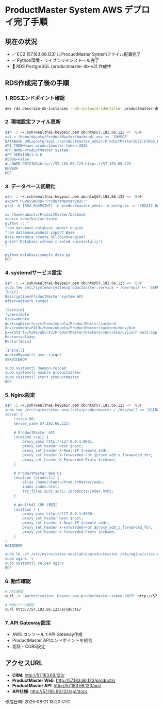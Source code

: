 # ProductMaster System AWS デプロイ完了手順

## 現在の状況
- ✅ EC2 (57.183.66.123) にProductMaster Systemファイル配置完了
- ✅ Python環境・ライブラリインストール完了
- 🔄 RDS PostgreSQL (productmaster-db-v2) 作成中

## RDS作成完了後の手順

### 1. RDSエンドポイント確認
```bash
aws rds describe-db-instances --db-instance-identifier productmaster-db-v2 --region ap-northeast-1 --query 'DBInstances[0].Endpoint.Address'
```

### 2. 環境設定ファイル更新
```bash
ssh -i ~/.ssh/wealthai-keypair.pem ubuntu@57.183.66.123 << 'EOF'
cat > /home/ubuntu/ProductMaster/backend/.env << 'ENVEOF'
DATABASE_URL=postgresql://productmaster_admin:ProductMaster2025!@[RDS_ENDPOINT]/productmaster
API_TOKEN=aws-productmaster-token-2025
APP_NAME=ProductMaster System
APP_VERSION=1.0.0
DEBUG=False
ALLOWED_ORIGINS=http://57.183.66.123,https://57.183.66.123
ENVEOF
EOF
```

### 3. データベース初期化
```bash
ssh -i ~/.ssh/wealthai-keypair.pem ubuntu@57.183.66.123 << 'EOF'
export PGPASSWORD="ProductMaster2025!"
psql -h [RDS_ENDPOINT] -U productmaster_admin -d postgres -c "CREATE DATABASE productmaster;"

cd /home/ubuntu/ProductMaster/backend
source venv/bin/activate
python -c "
from database.database import engine
from database.models import Base
Base.metadata.create_all(bind=engine)
print('Database schema created successfully')
"

python database/sample_data.py
EOF
```

### 4. systemdサービス設定
```bash
ssh -i ~/.ssh/wealthai-keypair.pem ubuntu@57.183.66.123 << 'EOF'
sudo tee /etc/systemd/system/productmaster.service > /dev/null << 'SERVICEEOF'
[Unit]
Description=ProductMaster System API
After=network.target

[Service]
Type=simple
User=ubuntu
WorkingDirectory=/home/ubuntu/ProductMaster/backend
Environment=PATH=/home/ubuntu/ProductMaster/backend/venv/bin
ExecStart=/home/ubuntu/ProductMaster/backend/venv/bin/uvicorn main:app --host 0.0.0.0 --port 8001
Restart=always
RestartSec=3

[Install]
WantedBy=multi-user.target
SERVICEEOF

sudo systemctl daemon-reload
sudo systemctl enable productmaster
sudo systemctl start productmaster
EOF
```

### 5. Nginx設定
```bash
ssh -i ~/.ssh/wealthai-keypair.pem ubuntu@57.183.66.123 << 'EOF'
sudo tee /etc/nginx/sites-available/productmaster > /dev/null << 'NGINXEOF'
server {
    listen 80;
    server_name 57.183.66.123;
    
    # ProductMaster API
    location /api/ {
        proxy_pass http://127.0.0.1:8001;
        proxy_set_header Host $host;
        proxy_set_header X-Real-IP $remote_addr;
        proxy_set_header X-Forwarded-For $proxy_add_x_forwarded_for;
        proxy_set_header X-Forwarded-Proto $scheme;
    }
    
    # ProductMaster Web UI
    location /products/ {
        alias /home/ubuntu/ProductMaster/web/;
        index index.html;
        try_files $uri $uri/ /products/index.html;
    }
    
    # WealthAI CRM (既存)
    location / {
        proxy_pass http://127.0.0.1:8000;
        proxy_set_header Host $host;
        proxy_set_header X-Real-IP $remote_addr;
        proxy_set_header X-Forwarded-For $proxy_add_x_forwarded_for;
        proxy_set_header X-Forwarded-Proto $scheme;
    }
}
NGINXEOF

sudo ln -sf /etc/nginx/sites-available/productmaster /etc/nginx/sites-enabled/
sudo nginx -t
sudo systemctl reload nginx
EOF
```

### 6. 動作確認
```bash
# API確認
curl -H "Authorization: Bearer aws-productmaster-token-2025" http://57.183.66.123/api/products/

# Webページ確認
curl http://57.183.66.123/products/
```

### 7. API Gateway設定
- AWS コンソールでAPI Gateway作成
- ProductMaster APIエンドポイントを統合
- 認証・CORS設定

## アクセスURL
- **CRM**: http://57.183.66.123/
- **ProductMaster Web**: http://57.183.66.123/products/
- **ProductMaster API**: http://57.183.66.123/api/
- **API仕様**: http://57.183.66.123/api/docs

作成日時: 2025-08-21 18:20 UTC
